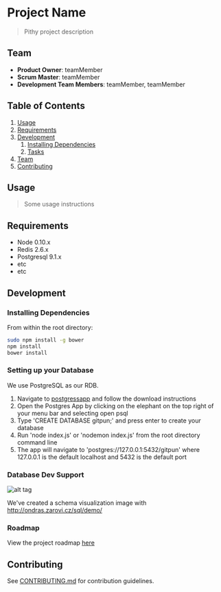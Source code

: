 # Project Name

> Pithy project description

## Team

  - __Product Owner__: teamMember
  - __Scrum Master__: teamMember
  - __Development Team Members__: teamMember, teamMember

## Table of Contents

1. [Usage](#Usage)
1. [Requirements](#requirements)
1. [Development](#development)
    1. [Installing Dependencies](#installing-dependencies)
    1. [Tasks](#tasks)
1. [Team](#team)
1. [Contributing](#contributing)

## Usage

> Some usage instructions

## Requirements

- Node 0.10.x
- Redis 2.6.x
- Postgresql 9.1.x
- etc
- etc

## Development

### Installing Dependencies

From within the root directory:

```sh
sudo npm install -g bower
npm install
bower install
```

### Setting up your Database

We use PostgreSQL as our RDB.

1. Navigate to [postgressapp](http://postgresapp.com/) and follow the download instructions
1. Open the Postgres App by clicking on the elephant on the top right of your menu bar and selecting open psql
1. Type 'CREATE DATABASE gitpun;' and press enter to create your database
1. Run 'node index.js' or 'nodemon index.js' from the root directory command line
1. The app will navigate to 'postgres://127.0.0.1:5432/gitpun' where 127.0.0.1 is the default localhost and 5432 is the default port

### Database Dev Support
![alt tag](https://github.com/IncognizantDoppelganger/gitpun/blob/test/resources/Database.png?raw=true)

We've created a schema visualization image with http://ondras.zarovi.cz/sql/demo/

### Roadmap

View the project roadmap [here](LINK_TO_PROJECT_ISSUES)


## Contributing

See [CONTRIBUTING.md](CONTRIBUTING.md) for contribution guidelines.
